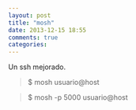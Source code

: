 ```yaml
---
layout: post
title: "mosh"
date: 2013-12-15 18:55
comments: true
categories: 
---
```

Un ssh mejorado.

>$ mosh usuario@host

>$ mosh -p 5000 usuario@host

